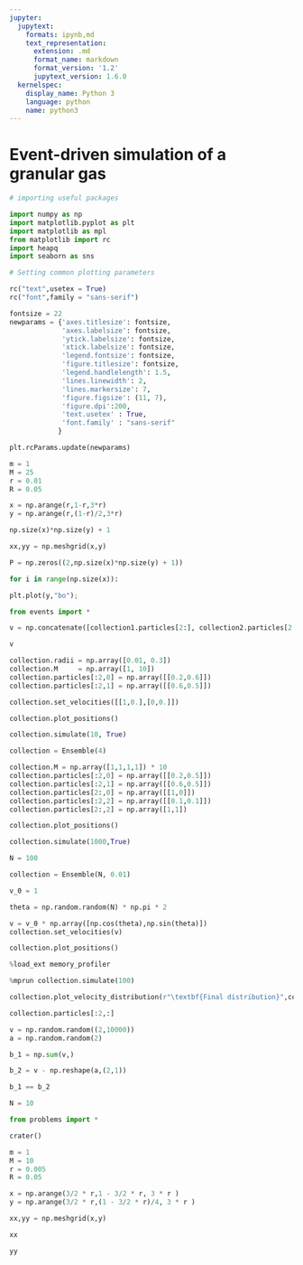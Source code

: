 ```yaml
---
jupyter:
  jupytext:
    formats: ipynb,md
    text_representation:
      extension: .md
      format_name: markdown
      format_version: '1.2'
      jupytext_version: 1.6.0
  kernelspec:
    display_name: Python 3
    language: python
    name: python3
---
```


# Event-driven simulation of a granular gas

```python
# importing useful packages

import numpy as np 
import matplotlib.pyplot as plt 
import matplotlib as mpl
from matplotlib import rc
import heapq 
import seaborn as sns

# Setting common plotting parameters

rc("text",usetex = True)
rc("font",family = "sans-serif")

fontsize = 22
newparams = {'axes.titlesize': fontsize,
             'axes.labelsize': fontsize,
             'ytick.labelsize': fontsize,
             'xtick.labelsize': fontsize, 
             'legend.fontsize': fontsize,
             'figure.titlesize': fontsize,
             'legend.handlelength': 1.5, 
             'lines.linewidth': 2,
             'lines.markersize': 7,
             'figure.figsize': (11, 7), 
             'figure.dpi':200,
             'text.usetex' : True,
             'font.family' : "sans-serif"
            }

plt.rcParams.update(newparams)
```

```python
m = 1
M = 25
r = 0.01
R = 0.05

x = np.arange(r,1-r,3*r)
y = np.arange(r,(1-r)/2,3*r)
```

```python
np.size(x)*np.size(y) + 1
```

```python
xx,yy = np.meshgrid(x,y)
```

```python
P = np.zeros((2,np.size(x)*np.size(y) + 1))
```

```python
for i in range(np.size(x)):
```

```python
plt.plot(y,"bo");
```

```python
from events import *
```

```python
v = np.concatenate([collection1.particles[2:], collection2.particles[2:]],axis = 1)
```

```python
v
```

```python
collection.radii = np.array([0.01, 0.3])
collection.M     = np.array([1, 10])
collection.particles[:2,0] = np.array([[0.2,0.6]])
collection.particles[:2,1] = np.array([[0.6,0.5]])
```

```python
collection.set_velocities([[1,0.],[0,0.]])
```

```python
collection.plot_positions()
```

```python
collection.simulate(10, True)
```

```python
collection = Ensemble(4)

collection.M = np.array([1,1,1,1]) * 10
collection.particles[:2,0] = np.array([[0.2,0.5]])
collection.particles[:2,1] = np.array([[0.6,0.5]])
collection.particles[2:,0] = np.array([[1,0]])
collection.particles[:2,2] = np.array([[0.1,0.1]])
collection.particles[2:,2] = np.array([1,1])
```

```python
collection.plot_positions()
```

```python
collection.simulate(1000,True)
```

```python
N = 100
```

```python
collection = Ensemble(N, 0.01)
```

```python
v_0 = 1

theta = np.random.random(N) * np.pi * 2

v = v_0 * np.array([np.cos(theta),np.sin(theta)])
collection.set_velocities(v)
```

```python
collection.plot_positions()
```

```python
%load_ext memory_profiler
```

```python
%mprun collection.simulate(100)
```

```python
collection.plot_velocity_distribution(r"\textbf{Final distribution}",compare = True, savefig = "../fig/vel_dist.pdf")
```

```python
collection.particles[:2,:]
```

```python
v = np.random.random((2,10000))
a = np.random.random(2)
```

```python
b_1 = np.sum(v,)
```

```python
b_2 = v - np.reshape(a,(2,1))
```

```python
b_1 == b_2
```

```python
N = 10
```

```python
from problems import *
```

```python
crater()
```

```python
m = 1
M = 10
r = 0.005
R = 0.05

x = np.arange(3/2 * r,1 - 3/2 * r, 3 * r )
y = np.arange(3/2 * r,(1 - 3/2 * r)/4, 3 * r )

xx,yy = np.meshgrid(x,y)
```

```python
xx
```

```python
yy
```

```python

```

